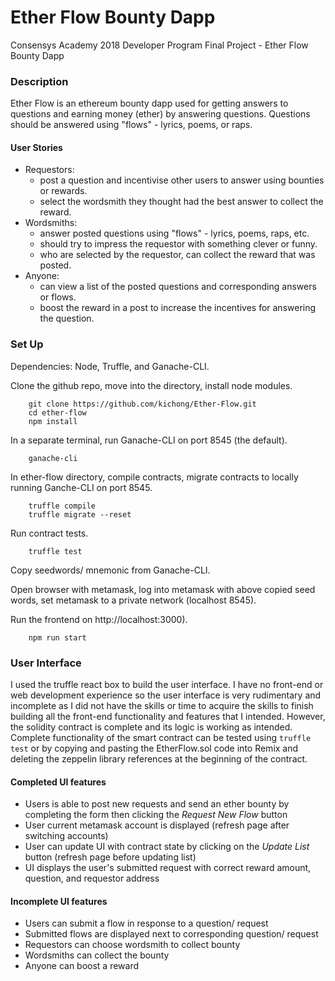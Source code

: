 # Ether Flow Bounty Dapp
Consensys Academy 2018 Developer Program Final Project - Ether Flow Bounty Dapp

### Description
Ether Flow is an ethereum bounty dapp used for getting answers to questions and earning money (ether) by answering questions.
Questions should be answered using "flows" - lyrics, poems, or raps.

#### User Stories
* Requestors:
  * post a question and incentivise other users to answer using bounties or rewards.
  * select the wordsmith they thought had the best answer to collect the reward.
* Wordsmiths:
  * answer posted questions using "flows" - lyrics, poems, raps, etc.
  * should try to impress the requestor with something clever or funny.
  * who are selected by the requestor, can collect the reward that was posted.
* Anyone:
  * can view a list of the posted questions and corresponding answers or flows.
  * boost the reward in a post to increase the incentives for answering the question.

### Set Up
Dependencies: Node, Truffle, and Ganache-CLI.

Clone the github repo, move into the directory, install node modules.

```
    git clone https://github.com/kichong/Ether-Flow.git
    cd ether-flow
    npm install

```

In a separate terminal, run Ganache-CLI on port 8545 (the default).

```
    ganache-cli
```

In ether-flow directory, compile contracts, migrate contracts to locally running Ganche-CLI on port 8545.

```
    truffle compile
    truffle migrate --reset
```


Run contract tests.

```
    truffle test
```

Copy seedwords/ mnemonic from Ganache-CLI.

Open browser with metamask, log into metamask with above copied seed words, set metamask to a private network (localhost 8545).

Run the frontend on http://localhost:3000).

```
    npm run start
```

 ### User Interface
 I used the truffle react box to build the user interface. I have no front-end or web development experience so the user interface is very rudimentary and incomplete as I did not have the skills or time to acquire the skills to finish building all the front-end functionality and features that I intended. However, the solidity contract is complete and its logic is working as intended. Complete functionality of the smart contract can be tested using `truffle test` or by copying and pasting the EtherFlow.sol code into Remix and deleting the zeppelin library references at the beginning of the contract.
 #### Completed UI features
 * Users is able to post new requests and send an ether bounty by completing the form then clicking the *Request New Flow* button
 * User current metamask account is displayed (refresh page after switching accounts)
 * User can update UI with contract state by clicking on the *Update List* button (refresh page before updating list)
 * UI displays the user's submitted request with correct reward amount, question, and requestor address
 #### Incomplete UI features
 * Users can submit a flow in response to a question/ request
 * Submitted flows are displayed next to corresponding question/ request
 * Requestors can choose wordsmith to collect bounty
 * Wordsmiths can collect the bounty
 * Anyone can boost a reward
